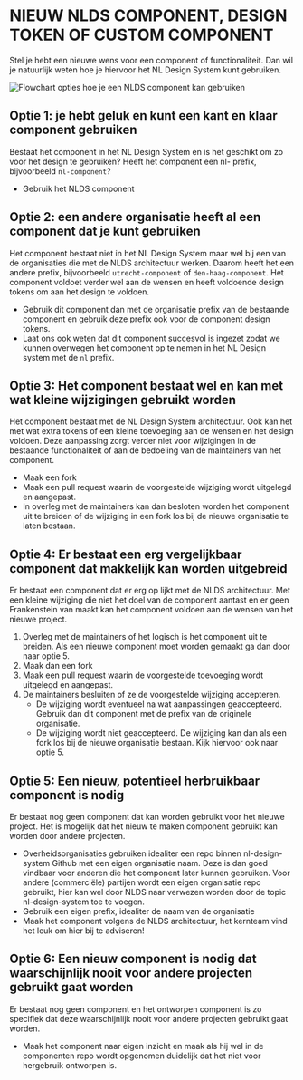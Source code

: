 # NIEUW NLDS COMPONENT, DESIGN TOKEN OF CUSTOM COMPONENT

Stel je hebt een nieuwe wens voor een component of functionaliteit. Dan wil je natuurlijk weten hoe je hiervoor het NL Design System kunt gebruiken.

![Flowchart opties hoe je een NLDS component kan gebruiken](https://i.imgur.com/LZcYeXT.jpg)


## Optie 1: je hebt geluk en kunt een kant en klaar component gebruiken

Bestaat het component in het NL Design System en is het geschikt om zo voor het design te gebruiken? Heeft het component een nl- prefix, bijvoorbeeld `nl-component`?
- Gebruik het NLDS component

## Optie 2: een andere organisatie heeft al een component dat je kunt gebruiken

Het component bestaat niet in het NL Design System maar wel bij een van de organisaties die met de NLDS architectuur werken. Daarom heeft het een andere prefix, bijvoorbeeld `utrecht-component` of `den-haag-component`.
Het component voldoet verder wel aan de wensen en heeft voldoende design tokens om aan het design te voldoen.

- Gebruik dit component dan met de organisatie prefix van de bestaande component en gebruik deze prefix ook voor de component design tokens.
- Laat ons ook weten dat dit component succesvol is ingezet zodat we kunnen overwegen het component op te nemen in het NL Design system met de `nl` prefix.

## Optie 3: Het component bestaat wel en kan met wat kleine wijzigingen gebruikt worden

Het component bestaat met de NL Design System architectuur. Ook kan het met wat extra tokens of een kleine toevoeging aan de wensen en het design voldoen. Deze aanpassing zorgt verder niet voor wijzigingen in de bestaande functionaliteit of aan de bedoeling van de maintainers van het component.

- Maak een fork
- Maak een pull request waarin de voorgestelde wijziging wordt uitgelegd en aangepast.
- In overleg met de maintainers kan dan besloten worden het component uit te breiden of de wijziging in een fork los bij de nieuwe organisatie te laten bestaan.
    
## Optie 4: Er bestaat een erg vergelijkbaar component dat makkelijk kan worden uitgebreid

Er bestaat een component dat er erg op lijkt met de NLDS architectuur. Met een kleine wijziging die niet het doel van de component aantast en er geen Frankenstein van maakt kan het component voldoen aan de wensen van het nieuwe project.

1. Overleg met de maintainers of het logisch is het component uit te breiden. Als een nieuwe component moet worden gemaakt ga dan door naar optie 5.
2. Maak dan een fork
3. Maak een pull request waarin de voorgestelde toevoeging wordt uitgelegd en aangepast.
4. De maintainers besluiten of ze de voorgestelde wijziging accepteren.
	- De wijziging wordt eventueel na wat aanpassingen geaccepteerd. Gebruik dan dit component met de prefix van de originele organisatie.
	- De wijziging wordt niet geaccepteerd. De wijziging kan dan als een fork los bij de nieuwe organisatie bestaan. Kijk hiervoor ook naar optie 5.

## Optie 5: Een nieuw, potentieel herbruikbaar component is nodig

Er bestaat nog geen component dat kan worden gebruikt voor het nieuwe project.
Het is mogelijk dat het nieuw te maken component gebruikt kan worden door andere projecten.

- Overheidsorganisaties gebruiken idealiter een repo binnen nl-design-system Github met een eigen organisatie naam. Deze is dan goed vindbaar voor anderen die het component later kunnen gebruiken. Voor andere (commerciële) partijen wordt een eigen organisatie repo gebruikt, hier kan wel door NLDS naar verwezen worden door de topic nl-design-system toe te voegen.
- Gebruik een eigen prefix, idealiter de naam van de organisatie
- Maak het component volgens de NLDS architectuur, het kernteam vind het leuk om hier bij te adviseren!

## Optie 6: Een nieuw component is nodig dat waarschijnlijk nooit voor andere projecten gebruikt gaat worden

Er bestaat nog geen component en het ontworpen component is zo specifiek dat deze waarschijnlijk nooit voor andere projecten gebruikt gaat worden.

- Maak het component naar eigen inzicht en maak als hij wel in de componenten repo wordt opgenomen duidelijk dat het niet voor hergebruik ontworpen is.